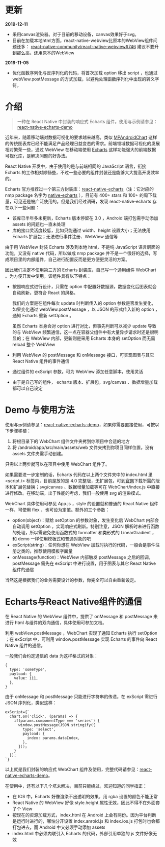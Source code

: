 # 更新

**2019-12-11**

- 采用canvas渲染器。对于目前的移动设备，canvas效果好于svg。
- 目前在加载本地html方面，react-native-webview比原本的WebView组件问题还多：
  [react-native-community/react-native-webview#746](https://github.com/react-native-community/react-native-webview/issues/746)
  建议不要升到那么高，还用原本的WebView

**2019-11-05**

- 优化函数序列化与反序列化的代码，将首次加载 option 移出 script ，也通过 webView.postMessage 的方式加载，以避免处理函数序列化中出现的转义字符。



# 介绍

> 一种在 React Native 中封装的响应式 Echarts 组件，使用与示例请参见：[react-native-echarts-demo](https://github.com/entronad/react-native-echarts-demo)

近年来，随着移动端对数据可视化的要求越来越高，类似 [MPAndroidChart](https://github.com/PhilJay/MPAndroidChart) 这样的传统图表库已经不能满足产品经理日益变态的需求。前端领域数据可视化的发展相对繁荣一些，通过 WebView 在移动端使用 [Echarts](http://echarts.baidu.com/) 这样功能强大的前端数据可视化库，是解决问题的好办法。

React Native 开发中，由于使用的是与前端相同的 JavaScript 语言，衔接 Echarts 的工作相对顺畅些，不过一些必要的组件封装还是能够大大提高开发效率的。

Echarts 官方推荐过一个第三方封装库：[react-native-echarts](https://github.com/somonus/react-native-echarts)（注：它对应的 nmp package 名字为 [native-echarts](https://www.npmjs.com/package/native-echarts)  ），目前有 400+ stars 和 100+ 的周下载量，可见还是被广泛使用的。但是我们经过调研，发现 react-native-echarts 存在以下一些问题：

- 该库已半年多未更新，Echarts 版本停留在 3.0 ，Android 端打包需手动添加 assets 的问题也一直未处理
- 库的接口灵活度较低，比如只能通过 width、height 设置大小；无法使用 Echarts 扩展包；无法进行事件注册、WebView 通信等

由于用 WebView 封装 Echarts 涉及到本地 html，不是纯 JavaScript 语言层面的功能，又没有 native 代码，所以做成 nmp package 并不是一个很好的选择，写成项目里的内部组件，自己进行配置反而是更方便更灵活的方案。

因此我们决定不使用第三方的 Echarts 封装库，自己写一个通用组件 WebChart 。为方便开发中使用，该组件具有以下特点：

- 按照响应式进行设计，只需在 option 中配置好数据源，数据变化后图表就会自动刷新，更符合 React 的风格。

  我们的方案是在组件每次 update 时判断传入的 option 参数是否发生变化，如果变化通过 webView.postMessage ，以 JSON 的形式传入新的 option ，通知 Echarts 重新 setOption 。

  虽然 Echarts 本身会对 option 进行对比，但事先判断可以减少 update 导致的与 WebView 频繁通信，这一点在容器父组件中有大量异步请求时还是很明显的；在 WebView 内部，更新则是采用 Echarts 本身的 setOption 而无需 reload 整个 WebView

- 利用 WebView 的 postMessage 和 onMessage 接口，可实现图表与其它 React Native 组件的事件通信

- 通过组件的 exScript 参数，可为 WebView 添加任意脚本，使用灵活

- 由于是自己写的组件， echarts 版本、扩展包，svg/canvas 、数据增量加载都可以自己设定

# Demo 与使用方法

使用与示例请参见：[react-native-echarts-demo](https://github.com/entronad/react-native-echarts-demo)，如果你需要直接使用，可按以下步骤移植：

1. 将根目录下的 WebChart 组件文件夹拷到你项目中合适的地方
2. 将 /android/app/src/main/assets/web 文件夹拷到你项目同样位置，没有 assets 文件夹需手动创建。

只需以上两步就可以在项目中使用 WebChart 组件了。

如果需要进一步定制的话，Echarts 代码在以上两个文件夹中的 index.html 里 \<script /\> 标签内，目前是放的是 4.0 完整版，无扩展包，可到[官网](http://echarts.baidu.com/download.html)下载所需的版本和扩展包替换；svg/canvas 、数据增量加载等可在 WebChart/index.js 中直接进行修改。在移动端，出于性能的考虑，我们一般使用 svg 的渲染模式。

WebChart 具体使用可参见 App.js ，style 的设置就和普通的 React Native 组件一样，可使用 flex ，也可设为定值。额外的三个参数：

- option(object)：赋给 setOption 的参数对象，发生变化后 WebChart 内部会自动调用 setOption ，实现响应式刷新。特别注意，JSON 解析时未进行函数的处理，所以需避免使用函数式的 formatter 和类形式的 LinearGradient ，和 demo 一样使用模板式和普通对象的吧
- exScript(string)：任何你想在 WebView  加载时执行的代码，一般会是事件注册之类的，推荐使用模板字面量
- onMessage(function)：WebView 内部触发 postMessage 之后的回调，postMessage 需先在 exScript 中进行设置，用于图表与其它 React Native 组件的通信

当然这是根据我们的业务需要设计的参数，你完全可以自由重新设定。

# Echarts与React Native组件的通信

在 React Native 的 WebView 组件中，提供了 onMessage 和 postMessage 来进行 html 与组件的双向通信，具体使用可参加文档。

利用 webView.postMessage ，WebChart 实现了通知 Echarts 执行 setOption ；在 exScript 中，可利用 window.postMessage 实现 Echarts 的事件向 React Native 组件的通信。

一般我们会约定通信的 data 为这样格式的对象：

```
{
  type: 'someType',
  payload: {
  	value: 111,
  },
}
```

由于 onMessage 和 postMessage 只能进行字符串的传递，在 exScript 需进行 JSON 序列化，类似这样：

```
exScript={`
  chart.on('click', (params) => {
    if(params.componentType === 'series') {
      window.postMessage(JSON.stringify({
        type: 'select',
        payload: {
      	  index: params.dataIndex,
        },
      }));
    }
  });
`}
```



以上就是我们封装的响应式 WebChart 组件及使用，完整代码请参见：[react-native-echarts-demo](https://github.com/entronad/react-native-echarts-demo)。

在使用中，还有以下几个坑未解决，目前只能绕过，欢迎知道的同学指正：

- 在 IOS 中，Echarts 好像渲染不出透明的效果，用 rgba 设置的颜色不能正常
- React Native 的 WebView 好像 style.height 属性无效，因此不得不在外面套了个 View
- 按现在的资源加载方式，index.html 在 Android 上会有两份。因为平台判断是运行时进行的，哪怕分开设置 index.anroid.js 和 index.ios.js 打包时也会都打包进去，而 Android 中又必须手动添加 assets
- index.html 中必须内联引入 Echarts 的代码，外部引用单独的 js 文件好像无效
